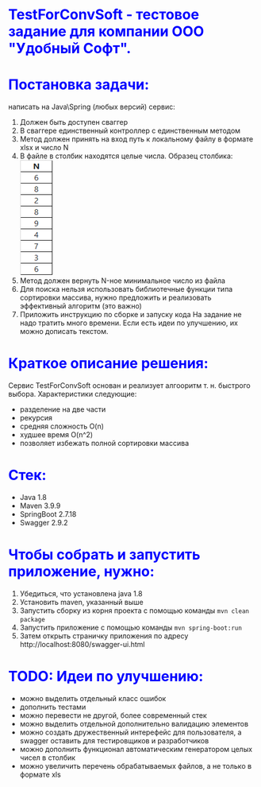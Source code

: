 # <span style="color: blue;">TestForConvSoft - тестовое задание для компании ООО "Удобный Софт".</span>

# <span style="color: blue;">Постановка задачи:</span>
написать на Java\Spring (любых версий) сервис:
1. Должен быть доступен сваггер
2. В сваггере единственный контроллер с единственным методом
3. Метод должен принять на вход путь к локальному файлу в формате xlsx и число N
4. В файле в столбик находятся целые числа. Образец столбика:
![img_1.png](img_1.png)
5. Метод должен вернуть N-ное минимальное число из файла
6. Для поиска нельзя использовать библиотечные функции типа сортировки массива, нужно предложить и реализовать эффективный алгоритм (это важно)
7. Приложить инструкцию по сборке и запуску кода
   На задание не надо тратить много времени. Если есть идеи по улучшению, их можно дописать текстом.

# <span style="color: blue;">Краткое описание решения:</span>
Сервис TestForConvSoft основан и реализует алгооритм т. н. быстрого выбора. Характеристики следующие:
- разделение на две части
- рекурсия
- средняя сложность O(n)
- худшее время O(n^2)
- позволяет избежать полной сортировки массива

# <span style="color: blue;">Стек:</span>

- Java 1.8
- Maven 3.9.9
- SpringBoot 2.7.18
- Swagger 2.9.2

# <span style="color: blue;">Чтобы собрать и запустить приложение, нужно:</span>
1. Убедиться, что установлена java 1.8
2. Установить maven, указанный выше
3. Запустить сборку из корня проекта с помощью команды `mvn clean package`
4. Запустить приложение с помощью команды `mvn spring-boot:run`
5. Затем открыть страничку приложения по адресу http://localhost:8080/swagger-ui.html

# <span style="color: blue;">TODO: Идеи по улучшению:</span>
- можно выделить отдельный класс ошибок
- дополнить тестами
- можно перевести не другой, более современный стек
- можно выделить отдельной дополнительно валидацию элементов
- можно создать дружественный интерефейс для пользователя, а swagger оставить для тестировщиков и разработчиков
- можно дополнить функционал автоматическим генератором целых чисел в столбик
- можно увеличить перечень обрабатываемых файлов, а не только в формате xls